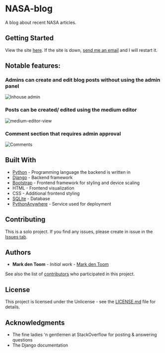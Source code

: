# NASA-blog

A blog about recent NASA articles.

## Getting Started

View the site [here](https://nasablogdeployment.eu.pythonanywhere.com/). If the site is down, [send me an email](mailto:markdentoom@hotmail.com?subject=[GitHub]%20NASA-blog%20is%20down!) and I will restart it.

## Notable features:
### **Admins can create and edit blog posts without using the admin panel**
![Inhouse admin](https://user-images.githubusercontent.com/59030690/79642308-0dd2f880-819d-11ea-8bf3-5ef9ad1bfa04.PNG)



### **Posts can be created/ edited using the medium editor**
![medium-editor-view](https://user-images.githubusercontent.com/59030690/79642309-0e6b8f00-819d-11ea-96a4-1935161d6a24.PNG)



### **Comment section that requires admin approval**
![Comments](https://user-images.githubusercontent.com/59030690/79642303-0b709e80-819d-11ea-81c5-b448d9de1ab4.PNG)


## Built With
* [Python](https://www.python.org/) - Programming language the backend is written in
* [Django](https://www.djangoproject.com/) - Backend framework
* [Bootstrap](https://getbootstrap.com/) - Frontend framework for styling and device scaling
* HTML - Frontend visualization
* CSS - Additional frontend styling
* [SQLite](https://www.sqlite.org/index.html) - Database
* [PythonAnywhere](https://eu.pythonanywhere.com/) - Service used for deployment

## Contributing

This is a solo project. If you find any issues, please create in issue in the [Issues tab](https://github.com/MarkdenToom/NASA-blog/issues).

## Authors

* **Mark den Toom** - *Initial work* - [Mark den Toom](https://github.com/markdentoom)

See also the list of [contributors](https://github.com/MarkdenToom/NASA-blog/graphs/contributors) who participated in this project.

## License

This project is licensed under the Unlicense - see the [LICENSE.md](https://github.com/MarkdenToom/NASA-blog/blob/master/LICENSE) file for details.

## Acknowledgments

* The fine ladies 'n gentlemen at StackOverflow for posting & answering questions
* The Django documentation
